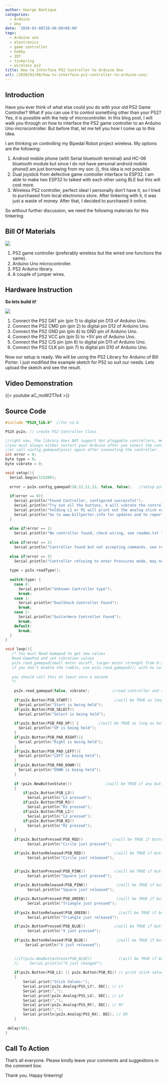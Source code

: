 ```yaml
---
author: George Bantique
categories:
  - Arduino
  - Uno
date: '2020-03-08T20:48:00+08:00'
tags:
  - Arduino uno
  - electronics
  - game controller
  - hobby
  - IOT
  - tinkering
  - wireless ps2
title: How to Interface PS2 Controller to Arduino Uno
url: /2020/03/08/how-to-interface-ps2-controller-to-arduino-uno/
---
```


## **Introduction**

Have you ever think of what else could you do with your old PS2 Game Controller? What if you can use it to control something other than your PS2? Yes, it is possible with the help of microcontroller. In this blog post, I will walk you through on how to interface the PS2 game controller to an Arduino Uno microcontroller. But before that, let me tell you how I come up to this idea.

I am thinking on controlling my Bipedal Robot project wireless. My options are the following:  
1. Android mobile phone (with Serial bluetooth terminal) and HC-06 bluetooth module but since I do not have personal android mobile phone(I am just borrowing from my son :)), this idea is not possible.  
2. Dual joystick from defective game controller interface to ESP32. I am able to make two ESP32 to talked with each other using BLE but this will cost more.  
3. Wireless PS2 controller, perfect idea! I personally don’t have it, so I tried to purchased from local electronics store. After tinkering with it, it was just a waste of money. After that, I decided to purchased it online.

So without further discussion, we need the following materials for this tinkering.

## **Bill Of Materials**  

![](/images/Wireless%2BPS2%2BController.png)

1. PS2 game controller (preferably wireless but the wired one functions the same).  
2. Arduino Uno microcontroller.  
3. PS2 Arduino library.  
4. A couple of jumper wires.

## **Hardware Instruction**

**So lets build it!**

![](/images/How-to-interface-PS2-to-Arduino.png)

1. Connect the PS2 DAT pin (pin 1) to digital pin D13 of Arduino Uno.  
2. Connect the PS2 CMD pin (pin 2) to digital pin D12 of Arduino Uno.  
3. Connect the PS2 GND pin (pin 4) to GND pin of Arduino Uno.  
4. Connect the PS2 VCC pin (pin 5) to +5V pin of Arduino Uno.  
5. Connect the PS2 C/S pin (pin 6) to digital pin D11 of Arduino Uno.  
6. Connect the PS2 CLK pin (pin 7) to digital pin D10 of Arduino Uno.

Now our setup is ready. We will be using the PS2 Library for Arduino of Bill Porter. I just modified the example sketch for PS2 so suit our needs. Lets upload the sketch and see the result.

## **Video Demonstration**  

{{< youtube aC_moW2T7e4 >}}

## **Source Code**  

```cpp { lineNos="true" wrap="true" }
#include "PS2X_lib.h"  //for v1.6

PS2X ps2x; // create PS2 Controller Class

//right now, the library does NOT support hot pluggable controllers, meaning 
//you must always either restart your Arduino after you conect the controller, 
//or call config_gamepad(pins) again after connecting the controller.
int error = 0; 
byte type = 0;
byte vibrate = 0;

void setup(){
  Serial.begin(115200);
  
  error = ps2x.config_gamepad(10,12,11,13, false, false);   //setup pins and settings:  GamePad(clock, command, attention, data, Pressures?, Rumble?) check for error
  
  if(error == 0){
    Serial.println("Found Controller, configured successful");
    Serial.println("Try out all the buttons, X will vibrate the controller, faster as you press harder;");
    Serial.println("holding L1 or R1 will print out the analog stick values.");
    Serial.println("Go to www.billporter.info for updates and to report bugs.");
  }
   
  else if(error == 1)
    Serial.println("No controller found, check wiring, see readme.txt to enable debug. visit www.billporter.info for troubleshooting tips");
   
  else if(error == 2)
    Serial.println("Controller found but not accepting commands. see readme.txt to enable debug. Visit www.billporter.info for troubleshooting tips");
   
  else if(error == 3)
    Serial.println("Controller refusing to enter Pressures mode, may not support it. ");
   
  type = ps2x.readType(); 
    
  switch(type) {
    case 0:
      Serial.println("Unknown Controller type");
      break;
    case 1:
      Serial.println("DualShock Controller Found");
      break;
    case 2:
      Serial.println("GuitarHero Controller Found");
      break;
    default:
      break;
  }
}

void loop(){
   /* You must Read Gamepad to get new values
   Read GamePad and set vibration values
   ps2x.read_gamepad(small motor on/off, larger motor strenght from 0-255)
   if you don't enable the rumble, use ps2x.read_gamepad(); with no values
   
   you should call this at least once a second
   */
   
    ps2x.read_gamepad(false, vibrate);          //read controller and set large motor to spin at 'vibrate' speed
    
    if(ps2x.Button(PSB_START))                   //will be TRUE as long as button is pressed
      Serial.println("Start is being held");
    if(ps2x.Button(PSB_SELECT))
      Serial.println("Select is being held");
         
    if(ps2x.Button(PSB_PAD_UP)) {         //will be TRUE as long as button is pressed
      Serial.println("UP is being held");
    }
    if(ps2x.Button(PSB_PAD_RIGHT)){
      Serial.println("Right is being held");
    }
    if(ps2x.Button(PSB_PAD_LEFT)){
      Serial.println("LEFT is being held");
    }
    if(ps2x.Button(PSB_PAD_DOWN)){
      Serial.println("DOWN is being held");
    }   
    
    if (ps2x.NewButtonState())               //will be TRUE if any button changes state (on to off, or off to on)
    {
        if(ps2x.Button(PSB_L3))
          Serial.println("L3 pressed");
        if(ps2x.Button(PSB_R3))
          Serial.println("R3 pressed");
        if(ps2x.Button(PSB_L2))
          Serial.println("L2 pressed");
        if(ps2x.Button(PSB_R2))
          Serial.println("R2 pressed");
    }   
         
    if(ps2x.ButtonPressed(PSB_RED))             //will be TRUE if button was JUST pressed
          Serial.println("Circle just pressed");

    if(ps2x.ButtonReleased(PSB_RED))             //will be TRUE if button was JUST released
          Serial.println("Circle just released"); 


    if(ps2x.ButtonPressed(PSB_PINK))             //will be TRUE if button was JUST pressed
          Serial.println("Square just pressed");
                  
    if(ps2x.ButtonReleased(PSB_PINK))             //will be TRUE if button was JUST released
          Serial.println("Square just released");     

    if(ps2x.ButtonPressed(PSB_GREEN))             //will be TRUE if button was JUST pressed
          Serial.println("Triangle just pressed");
                  
    if(ps2x.ButtonReleased(PSB_GREEN))             //will be TRUE if button was JUST released
          Serial.println("Triangle just released");   

    if(ps2x.ButtonPressed(PSB_BLUE))             //will be TRUE if button was JUST pressed
          Serial.println("X just pressed"); 
                  
    if(ps2x.ButtonReleased(PSB_BLUE))             //will be TRUE if button was JUST released
         Serial.println("X just released");   

         
    //if(ps2x.NewButtonState(PSB_BLUE))            //will be TRUE if button was JUST pressed OR released
    //     Serial.println("X just changed");    
    
    if(ps2x.Button(PSB_L1) || ps2x.Button(PSB_R1)) // print stick values if either is TRUE
    {
        Serial.print("Stick Values:");
        Serial.print(ps2x.Analog(PSS_LY), DEC); // LY
        Serial.print(",");
        Serial.print(ps2x.Analog(PSS_LX), DEC); // LX
        Serial.print(",");
        Serial.print(ps2x.Analog(PSS_RY), DEC); // RY
        Serial.print(",");
        Serial.println(ps2x.Analog(PSS_RX), DEC); // RX
    } 
    
 delay(50);
}
```

## **Call To Action**

That’s all everyone. Please kindly leave your comments and suggestions in the comment box.

Thank you. Happy tinkering!

